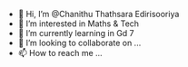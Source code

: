 - 👋 Hi, I’m @Chanithu Thathsara Edirisooriya
- 👀 I’m interested in Maths & Tech
- 🌱 I’m currently learning in Gd 7
- 💞️ I’m looking to collaborate on ...
- 📫 How to reach me ...

<!---
Chanithu/Chanithu is a ✨ special ✨ repository because its `README.md` (this file) appears on your GitHub profile.
You can click the Preview link to take a look at your changes.
--->
